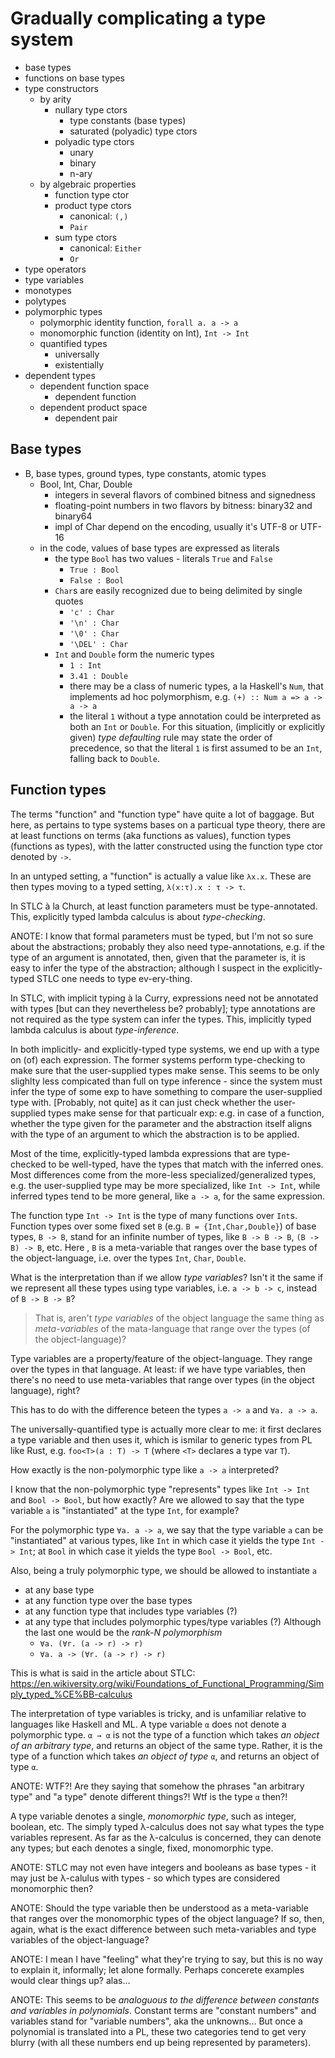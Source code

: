 # Gradually complicating a type system

- base types
- functions on base types
- type constructors
  - by arity
    - nullary type ctors
      - type constants (base types)
      - saturated (polyadic) type ctors
    - polyadic type ctors
      - unary
      - binary
      - n-ary
  - by algebraic properties
    - function type ctor
    - product type ctors
      - canonical: `(,)`
      - `Pair`
    - sum type ctors
      - canonical: `Either`
      - `Or`
- type operators
- type variables
- monotypes
- polytypes
- polymorphic types
  - polymorphic identity function, `forall a. a -> a`
  - monomorphic function (identity on Int), `Int -> Int`
  - quantified types
    - universally
    - existentially
- dependent types
  - dependent function space
    - dependent function
  - dependent product space
    - dependent pair



## Base types

- B, base types, ground types, type constants, atomic types
  - Bool, Int, Char, Double
    - integers in several flavors of combined bitness and signedness
    - floating-point numbers in two flavors by bitness: binary32 and binary64
    - impl of Char depend on the encoding, usually it's UTF-8 or UTF-16
  - in the code, values of base types are expressed as literals
    - the type `Bool` has two values - literals `True` and `False`
      - `True : Bool`
      - `False : Bool`
    - `Char`s are easily recognized due to being delimited by single quotes
      - `'c' : Char`
      - `'\n' : Char`
      - `'\0' : Char`
      - `'\DEL' : Char`
    - `Int` and `Double` form the numeric types
      - `1 : Int`
      - `3.41 : Double`
      - there may be a class of numeric types, a la Haskell's `Num`, that implements ad hoc polymorphism, e.g. `(+) :: Num a => a -> a -> a`
      - the literal `1` without a type annotation could be interpreted as both an `Int` or `Double`. For this situation, (implicitly or explicitly given) *type defaulting* rule may state the order of precedence, so that the literal `1` is first assumed to be an `Int`, falling back to `Double`.


## Function types

The terms "function" and "function type" have quite a lot of baggage. But here, as pertains to type systems bases on a particual type theory, there are at least functions on terms (aka functions as values), function types (functions as types), with the latter constructed using the function type ctor denoted by `->`.

In an untyped setting, a "function" is actually a value like `λx.x`. These are then types moving to a typed setting, `λ(x:τ).x : τ -> τ`.

In STLC à la Church, at least function parameters must be type-annotated. This, explicitly typed lambda calculus is about *type-checking*.

ANOTE: I know that formal parameters must be typed, but I'm not so sure about the abstractions; probably they also need type-annotations, e.g. if the type of an argument is annotated, then, given that the parameter is, it is easy to infer the type of the abstraction; although I suspect in the explicitly-typed STLC one needs to type ev-ery-thing.

In STLC, with implicit typing à la Curry, expressions need not be annotated with types [but can they nevertheless be? probably]; type annotations are not required as the type system can infer the types. This, implicitly typed lambda calculus is about *type-inference*.

In both implicitly- and explicitly-typed type systems, we end up with a type on (of) each expression. The former systems perform type-checking to make sure that the user-supplied types make sense. This seems to be only slighlty less compicated than full on type inference - since the system must infer the type of some exp to have something to compare the user-supplied type with. [Probably, not quite] as it can just check whether the user-supplied types make sense for that particualr exp: e.g. in case of a function, whether the type given for the parameter and the abstraction itself aligns with the type of an argument to which the abstraction is to be applied.

Most of the time, explicitly-typed lambda expressions that are type-checked to be well-typed, have the types that match with the inferred ones. Most differences come from the more-less specialized/generalized types, e.g. the user-supplied type may be more specialized, like `Int -> Int`, while inferred types tend to be more general, like `a -> a`, for the same expression.

The function type `Int -> Int` is the type of many functions over `Int`s. Function types over some fixed set `B` (e.g. `B = {Int,Char,Double}`) of base types, `B -> B`, stand for an infinite number of types, like `B -> B -> B`, `(B -> B) -> B`, etc. Here , `B` is a meta-variable that ranges over the base types of the object-language, i.e. over the types `Int`, `Char`, `Double`.

What is the interpretation than if we allow *type variables*? Isn't it the same if we represent all these types using type variables, i.e. `a -> b -> c`, instead of `B -> B -> B`?

>That is, aren't *type variables* of the object language the same thing as *meta-variables* of the mata-language that range over the types (of the object-language)?

Type variables are a property/feature of the object-language. They range over the types in that language. At least: if we have type variables, then there's no need to use meta-variables that range over types (in the object language), right?

This has to do with the difference beteen the types `a -> a` and `∀a. a -> a`.


The universally-quantified type is actually more clear to me: it first declares a type variable and then uses it, which is ismilar to generic types from PL like Rust, e.g. `foo<T>(a : T) -> T` (where `<T>` declares a type var `T`).

How exactly is the non-polymorphic type like `a -> a` interpreted?

I know that the non-polymorphic type "represents" types like `Int -> Int` and `Bool -> Bool`, but how exactly? Are we allowed to say that the type variable `a` is "instantiated" at the type `Int`, for example?

For the polymorphic type `∀a. a -> a`, we say that the type variable `a` can be "instantiated" at various types, like `Int` in which case it yields the type `Int -> Int`; at `Bool` in which case it yields the type `Bool -> Bool`, etc.

Also, being a truly polymorphic type, we should be allowed to instantiate `a`
- at any base type
- at any function type over the base types
- at any function type that includes type variables (?)
- at any type that includes polymorphic types/type variables (?)
  Although the last one would be the *rank-N polymorphism*
  - `∀a. (∀r. (a -> r) -> r)`
  - `∀a. a -> (∀r. (a -> r) -> r)`


This is what is said in the article about STLC:   
https://en.wikiversity.org/wiki/Foundations_of_Functional_Programming/Simply_typed_%CE%BB-calculus

  The interpretation of type variables is tricky, and is unfamiliar relative to languages like Haskell and ML. A type variable `α` does not denote a polymorphic type. `α → α` is not the type of a function which takes *an object of an arbitrary type*, and returns an object of the same type. Rather, it is the type of a function which takes *an object of type* `α`, and returns an object of type `α`.

ANOTE: WTF?! Are they saying that somehow the phrases "an arbitrary type" and "a type" denote different things?! Wtf is the type `α` then?!

  A type variable denotes a single, *monomorphic type*, such as integer, boolean, etc. The simply typed λ-calculus does not say what types the type variables represent. As far as the λ-calculus is concerned, they can denote any types; but each denotes a single, fixed, monomorphic type.

ANOTE: STLC may not even have integers and booleans as base types - it may just be λ-calulus with types - so which types are considered monomorphic then?

ANOTE: Should the type variable then be understood as a meta-variable that ranges over the monomorphic types of the object language? If so, then, again, what is the exact difference between such meta-variables and type variables of the object-language?

ANOTE: I mean I have "feeling" what they're trying to say, but this is no way to explain it, informally; let alone formally. Perhaps concerete examples would clear things up? alas...

ANOTE: This seems to be *analoguous to the difference between constants and variables in polynomials*. Constant terms are "constant numbers" and variables stand for "variable numbers", aka the unknowns... But once a polynomial is translated into a PL, these two categories tend to get very blurry (with all these numbers end up being represented by parameters).
